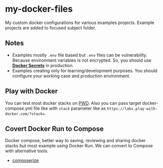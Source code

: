 # my-docker-files

My custom docker configurations for various examples projects. Example projects are added to focused subject folder.

## Notes

- Examples mostly `.env` file based but `.env` files can be vulnerability. Because environment variables is not encrypted. So, you should use **[Docker Secrets](https://docs.docker.com/engine/swarm/secrets/)** in production.
- Examples creating only for learning/development purposes. You should configure your working case and production environment.

## Play with Docker

You can test most docker stacks on [PWD](https://labs.play-with-docker.com/). Also you can pass target docker-compose.yml file like with `stack` parameter like as `https://labs.play-with-docker.com/?stack=`.

## Covert Docker Run to Compose

Docker compose, better way to saving, reviewing and sharing docker stacks but most example using Docker Run. We can convert to Compose with alternative tools.

- [composerize](https://www.composerize.com/)